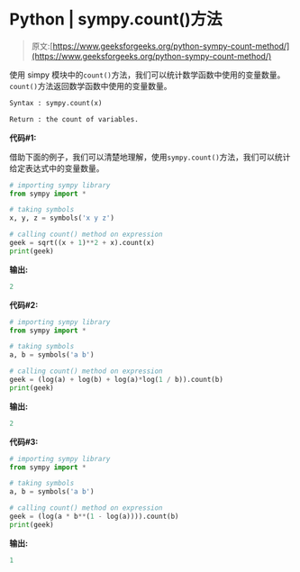 # Python | sympy.count()方法

> 原文:[https://www.geeksforgeeks.org/python-sympy-count-method/](https://www.geeksforgeeks.org/python-sympy-count-method/)

使用 simpy 模块中的`count()`方法，我们可以统计数学函数中使用的变量数量。`count()`方法返回数学函数中使用的变量数量。

```py
Syntax : sympy.count(x)

Return : the count of variables.
```

**代码#1:**

借助下面的例子，我们可以清楚地理解，使用`sympy.count()`方法，我们可以统计给定表达式中的变量数量。

```py
# importing sympy library
from sympy import *

# taking symbols
x, y, z = symbols('x y z')

# calling count() method on expression
geek = sqrt((x + 1)**2 + x).count(x)
print(geek)
```

**输出:**

```py
2
```

**代码#2:**

```py
# importing sympy library
from sympy import *

# taking symbols
a, b = symbols('a b')

# calling count() method on expression
geek = (log(a) + log(b) + log(a)*log(1 / b)).count(b)
print(geek)
```

**输出:**

```py
2
```

**代码#3:**

```py
# importing sympy library
from sympy import *

# taking symbols
a, b = symbols('a b')

# calling count() method on expression
geek = (log(a * b**(1 - log(a)))).count(b)
print(geek)
```

**输出:**

```py
1
```